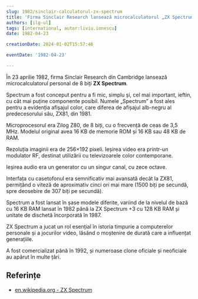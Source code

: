 ```yaml
---
slug: 1982/sinclair-calculatorul-zx-spectrum
title: 'Firma Sinclair Research lansează microcalculatorul „ZX Spectrum”'
authors: [ilg-ul]
tags: [international, autor:liviu.ionescu]
date: 1982-04-23

creationDate: 2024-01-02T15:57:46

eventDate: '1982-04-23'

---
```


În 23 aprilie 1982, firma Sinclair Research din Cambridge lansează
microcalculatorul personal de 8 biți **ZX Spectrum**.

<!-- truncate -->

Spectrum a fost conceput pentru a fi mic, simplu și, cel mai important,
ieftin, cu cât mai puține componente posibil. Numele „Spectrum” a
fost ales pentru a evidenția afișajul color, care diferea de afișajul
alb-negru al predecesorului său, ZX81, din 1981.

Microprocesorul era Zilog Z80, de 8 biți, cu o frecvență de ceas de
3,5 MHz. Modelul original avea 16 KB de memorie ROM și 16 KB sau
48 KB de RAM.

Rezoluția imaginii era de 256×192 pixeli. Ieșirea video era printr-un
modulator RF, destinat utilizării cu televizoarele color contemporane.

Ieșirea audio era un generator cu un singur canal,
cu zece octave.

Interfața cu casetofonul era semnificativ mai avansată decât la ZX81,
permițând o viteză de aproximativ cinci ori mai mare (1500 biți pe
secundă, spre deosebire de 307 biți pe secundă).

Spectrum a fost lansat în șase modele diferite, variind de la nivelul de
bază cu 16 KB RAM lansat în 1982 până la ZX Spectrum +3 cu 128 KB RAM
și unitate de dischetă încorporată în 1987.

ZX Spectrum a jucat un rol esențial în istoria timpurie a computerelor
personale și a jocurilor video, lăsând o moștenire de durată care a
influențat generațiile.

A fost comercializat până în 1992, și numeroase clone oficiale și
neoficiale au apărut în multe țări.

## Referințe

- [en.wikipedia.org - ZX Spectrum](https://en.wikipedia.org/wiki/ZX_Spectrum)
